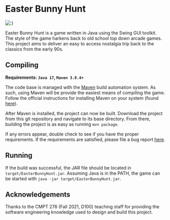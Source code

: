 Easter Bunny Hunt
=================

![:)](https://csil-git1.cs.surrey.sfu.ca/cmpt276f21_group9/project/-/raw/master/Design/game_images/rabbit_right.gif)

Easter Bunny Hunt is a game written in Java using the Swing GUI toolkit.
The style of the game harkens back to old school top down arcade games.
This project aims to deliver an easy to access nostalgia trip back to the
classics from the early 90s.

Compiling
---------

**Requirements: `Java 17`, `Maven 3.8.4+`**

The code base is managed with the [Maven][1] build automation system.
As such, using Maven will be provide the easiest means of compiling the game.
Follow the official instructions for installing Maven on your system (found [here][2]).

After Maven is installed, the project can now be built.
Download the project from this git repository and navigate to its base directory.
From there, building the project is as easy as running `mvn package`.

If any errors appear, double check to see if you have the proper requirements.
If the requirements are satisfied, please file a bug report [here][3].

Running
-------

If the build was successful, the JAR file should be located in `target/EasterBunnyHunt.jar`.
Assuming Java is in the PATH, the game can be started with `java -jar target/EasterBunnyHunt.jar`.

Acknowledgements
----------------

Thanks to the CMPT 276 (Fall 2021, D100) teaching staff for providing the
software engineering knowledge used to design and build this project.


[1]: https://maven.apache.org/
[2]: https://maven.apache.org/install.html
[3]: https://csil-git1.cs.surrey.sfu.ca/cmpt276f21_group9/project/-/issues

